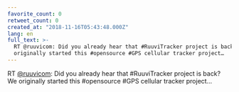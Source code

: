 ```yaml
---
favorite_count: 0
retweet_count: 0
created_at: "2018-11-16T05:43:48.000Z"
lang: en
full_text: >-
  RT @ruuvicom: Did you already hear that #RuuviTracker project is back? We
  originally started this #opensource #GPS cellular tracker project…
---
```


RT [@ruuvicom](https://twitter.com/ruuvicom): Did you already hear that
#RuuviTracker project is back? We originally started this #opensource #GPS
cellular tracker project…
